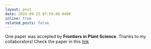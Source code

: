 ```yaml
---
layout: post
date: 2024-09-23 07:59:00-0400
inline: true
related_posts: false
---
```


One paper was accepted by **Frontiers in Plant Science**. Thanks to my collaborators! Check the paper in this [link](https://doi.org/10.3389/fpls.2024.1461855)
